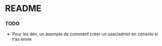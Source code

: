 # README



### TODO 

- Pour les dev, un exemple de comment créer un user/admin en console si t'as envie
  
